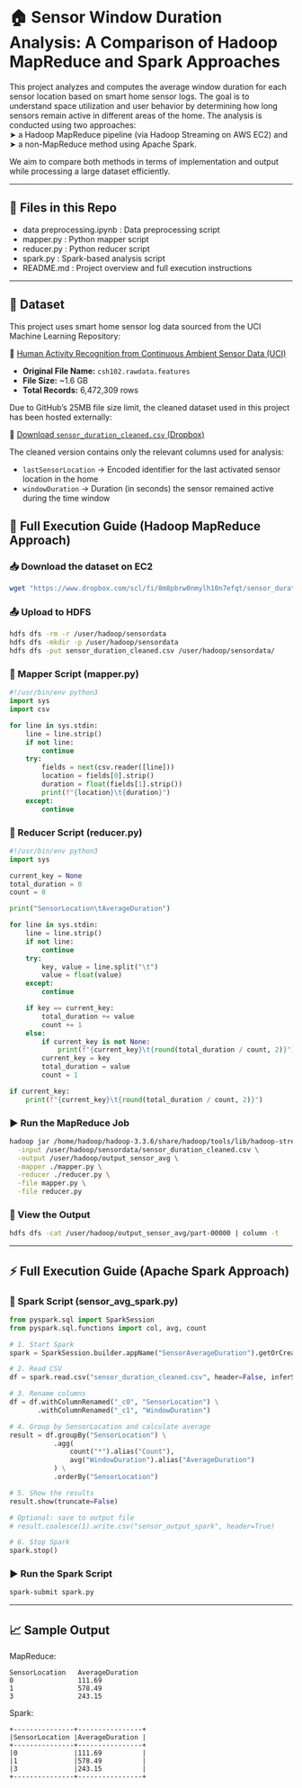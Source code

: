 # 🏠 Sensor Window Duration Analysis: A Comparison of Hadoop MapReduce and Spark Approaches

This project analyzes and computes the average window duration for each sensor location based on smart home sensor logs. The goal is to understand space utilization and user behavior by determining how long sensors remain active in different areas of the home. The analysis is conducted using two approaches:  
➤ a Hadoop MapReduce pipeline (via Hadoop Streaming on AWS EC2) and  
➤ a non-MapReduce method using Apache Spark.

We aim to compare both methods in terms of implementation and output while processing a large dataset efficiently.

---

## 📂 Files in this Repo

- data preprocessing.ipynb : Data preprocessing script
- mapper.py : Python mapper script  
- reducer.py : Python reducer script  
- spark.py : Spark-based analysis script  
- README.md : Project overview and full execution instructions

---

## 📁 Dataset

This project uses smart home sensor log data sourced from the UCI Machine Learning Repository:  

🔗 [Human Activity Recognition from Continuous Ambient Sensor Data (UCI)](https://archive.ics.uci.edu/dataset/506/human+activity+recognition+from+continuous+ambient+sensor+data)  

- **Original File Name:** `csh102.rawdata.features`  
- **File Size:** ~1.6 GB  
- **Total Records:** 6,472,309 rows  

Due to GitHub’s 25MB file size limit, the cleaned dataset used in this project has been hosted externally:  

🔗 [Download `sensor_duration_cleaned.csv` (Dropbox)](https://www.dropbox.com/scl/fi/8m8pbrw0nmylh10n7efqt/sensor_duration_cleaned.csv?rlkey=ryxu0ia6we8imo97dycq5304i&st=ta0tygsd&dl=1)  

The cleaned version contains only the relevant columns used for analysis:  

- `lastSensorLocation` → Encoded identifier for the last activated sensor location in the home  
- `windowDuration` → Duration (in seconds) the sensor remained active during the time window  

## 📘 Full Execution Guide (Hadoop MapReduce Approach)

### 📥 Download the dataset on EC2

```bash
wget "https://www.dropbox.com/scl/fi/8m8pbrw0nmylh10n7efqt/sensor_duration_cleaned.csv?rlkey=ryxu0ia6we8imo97dycq5304i&st=54t4tyaj&dl=1" -O sensor_duration_cleaned.csv
```

### 📤 Upload to HDFS

```bash
hdfs dfs -rm -r /user/hadoop/sensordata
hdfs dfs -mkdir -p /user/hadoop/sensordata
hdfs dfs -put sensor_duration_cleaned.csv /user/hadoop/sensordata/
```

### 🧾 Mapper Script (mapper.py)

```python
#!/usr/bin/env python3
import sys
import csv

for line in sys.stdin:
    line = line.strip()
    if not line:
        continue
    try:
        fields = next(csv.reader([line]))
        location = fields[0].strip()
        duration = float(fields[1].strip())
        print(f"{location}\t{duration}")
    except:
        continue
```

### 🧾 Reducer Script (reducer.py)

```python
#!/usr/bin/env python3
import sys

current_key = None
total_duration = 0
count = 0

print("SensorLocation\tAverageDuration")

for line in sys.stdin:
    line = line.strip()
    if not line:
        continue
    try:
        key, value = line.split("\t")
        value = float(value)
    except:
        continue

    if key == current_key:
        total_duration += value
        count += 1
    else:
        if current_key is not None:
            print(f"{current_key}\t{round(total_duration / count, 2)}")
        current_key = key
        total_duration = value
        count = 1

if current_key:
    print(f"{current_key}\t{round(total_duration / count, 2)}")
```

### ▶️ Run the MapReduce Job

```bash
hadoop jar /home/hadoop/hadoop-3.3.6/share/hadoop/tools/lib/hadoop-streaming-3.3.6.jar \
  -input /user/hadoop/sensordata/sensor_duration_cleaned.csv \
  -output /user/hadoop/output_sensor_avg \
  -mapper ./mapper.py \
  -reducer ./reducer.py \
  -file mapper.py \
  -file reducer.py
```

### 📄 View the Output

```bash
hdfs dfs -cat /user/hadoop/output_sensor_avg/part-00000 | column -t
```

---

## ⚡ Full Execution Guide (Apache Spark Approach)

### 📄 Spark Script (sensor_avg_spark.py)

```python
from pyspark.sql import SparkSession
from pyspark.sql.functions import col, avg, count

# 1. Start Spark
spark = SparkSession.builder.appName("SensorAverageDuration").getOrCreate()

# 2. Read CSV
df = spark.read.csv("sensor_duration_cleaned.csv", header=False, inferSchema=True)

# 3. Rename columns
df = df.withColumnRenamed("_c0", "SensorLocation") \
       .withColumnRenamed("_c1", "WindowDuration")

# 4. Group by SensorLocation and calculate average
result = df.groupBy("SensorLocation") \
           .agg(
               count("*").alias("Count"),
               avg("WindowDuration").alias("AverageDuration")
           ) \
           .orderBy("SensorLocation")

# 5. Show the results
result.show(truncate=False)

# Optional: save to output file
# result.coalesce(1).write.csv("sensor_output_spark", header=True)

# 6. Stop Spark
spark.stop()
```

### ▶️ Run the Spark Script

```bash
spark-submit spark.py
```

---

## 📈 Sample Output

MapReduce:

```
SensorLocation   AverageDuration
0                111.69
1                578.49
3                243.15
```

Spark:

```
+---------------+----------------+
|SensorLocation |AverageDuration |
+---------------+----------------+
|0              |111.69          |
|1              |578.49          |
|3              |243.15          |
+---------------+----------------+
```
